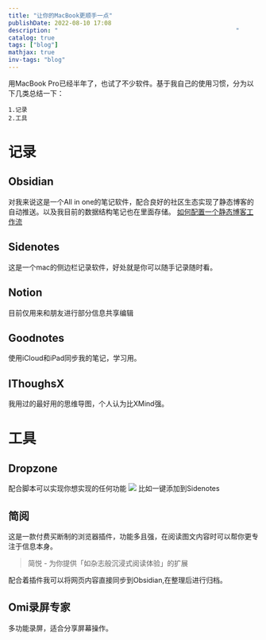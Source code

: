 ```yaml
---
title: "让你的MacBook更顺手一点"
publishDate: 2022-08-10 17:08
description: "                                                  " 
catalog: true
tags: ["blog"]
mathjax: true
inv-tags: "blog"
---
```


用MacBook Pro已经半年了，也试了不少软件。基于我自己的使用习惯，分为以下几类总结一下：
```
1.记录
2.工具
```
# 记录
## Obsidian
对我来说这是一个All in one的笔记软件，配合良好的社区生态实现了静态博客的自动推送。以及我目前的数据结构笔记也在里面存储。
[如何配置一个静态博客工作流](https://hi.asyncx.top/2022/05/15/%E5%A6%82%E4%BD%95%E9%85%8D%E7%BD%AE%E4%B8%80%E4%B8%AA%E9%9D%99%E6%80%81%E5%8D%9A%E5%AE%A2%E7%9A%84%E5%B7%A5%E4%BD%9C%E6%B5%81/)
## Sidenotes
这是一个mac的侧边栏记录软件，好处就是你可以随手记录随时看。
## Notion
目前仅用来和朋友进行部分信息共享编辑
## Goodnotes
使用iCloud和iPad同步我的笔记，学习用。
## IThoughsX
我用过的最好用的思维导图，个人认为比XMind强。
# 工具
## Dropzone
配合脚本可以实现你想实现的任何功能
![](https://typecho-asyncx.oss-cn-qingdao.aliyuncs.com/202208101716832.png)
比如一键添加到Sidenotes
## 简阅
这是一款付费买断制的浏览器插件，功能多且强，在阅读图文内容时可以帮你更专注于信息本身。
> 简悦 - 为你提供「如杂志般沉浸式阅读体验」的扩展

配合着插件我可以将网页内容直接同步到Obsidian,在整理后进行归档。
## Omi录屏专家
多功能录屏，适合分享屏幕操作。